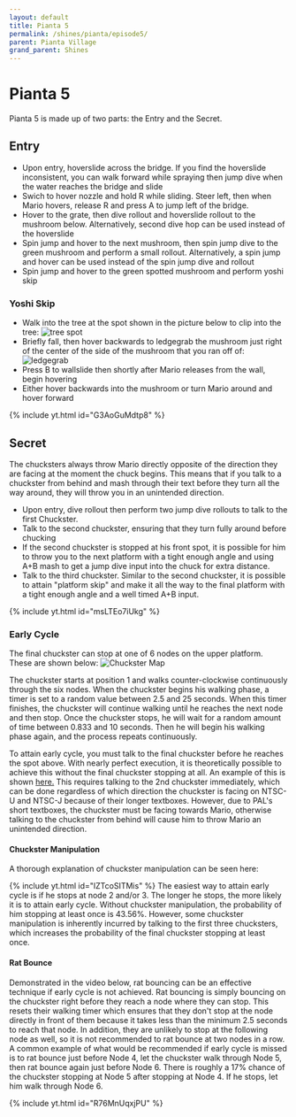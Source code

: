 ```yaml
---
layout: default 
title: Pianta 5
permalink: /shines/pianta/episode5/
parent: Pianta Village
grand_parent: Shines
---
```

# Pianta 5
Pianta 5 is made up of two parts: the Entry and the Secret.

## Entry
- Upon entry, hoverslide across the bridge. If you find the hoverslide inconsistent, you can walk forward while spraying then jump dive when the water reaches the bridge and slide
- Swich to hover nozzle and hold R while sliding. Steer left, then when Mario hovers, release R and press A to jump left of the bridge. 
- Hover to the grate, then dive rollout and hoverslide rollout to the mushroom below. Alternatively, second dive hop can be used instead of the hoverslide
- Spin jump and hover to the next mushroom, then spin jump dive to the green mushroom and perform a small rollout. Alternatively, a spin jump and hover can be used instead of the spin jump dive and rollout
- Spin jump and hover to the green spotted mushroom and perform yoshi skip
### Yoshi Skip
- Walk into the tree at the spot shown in the picture below to clip into the tree:
![tree spot](https://cdn.discordapp.com/attachments/941086197885833266/1090818184375967814/image.png)
- Briefly fall, then hover backwards to ledgegrab the mushroom just right of the center of the side of the mushroom that you ran off of:
![ledgegrab](https://cdn.discordapp.com/attachments/941086197885833266/1090818933893890058/image.png)
- Press B to wallslide then shortly after Mario releases from the wall, begin hovering
- Either hover backwards into the mushroom or turn Mario around and hover forward

{% include yt.html id="G3AoGuMdtp8" %}
## Secret
The chucksters always throw Mario directly opposite of the direction they are facing at the moment the chuck begins. This means that if you talk to a chuckster from behind and mash through their text before they turn all the way around, they will throw you in an unintended direction.
- Upon entry, dive rollout then perform two jump dive rollouts to talk to the first Chuckster.
- Talk to the second chuckster, ensuring that they turn fully around before chucking
- If the second chuckster is stopped at his front spot, it is possible for him to throw you to the next platform with a tight enough angle and using A+B mash to get a jump dive input into the chuck for extra distance.
- Talk to the third chuckster. Similar to the second chuckster, it is possible to attain "platform skip" and make it all the way to the final platform with a tight enough angle and a well timed A+B input.

{% include yt.html id="msLTEo7iUkg" %}
### Early Cycle
The final chuckster can stop at one of 6 nodes on the upper platform. These are shown below:
![Chuckster Map](https://cdn.discordapp.com/attachments/941086197885833266/1060043368656285778/image.png)

The chuckster starts at position 1 and walks counter-clockwise continuously through the six nodes. When the chuckster begins his walking phase, a timer is set to a random value between 2.5 and 25 seconds. When this timer finishes, the chuckster will continue walking until he reaches the next node and then stop. Once the chuckster stops, he will wait for a random amount of time between 0.833 and 10 seconds. Then he will begin his walking phase again, and the process repeats continuously.

To attain early cycle, you must talk to the final chuckster before he reaches the spot above. With nearly perfect execution, it is theoretically possible to achieve this without the final chuckster stopping at all. An example of this is shown [here.](https://i.imgur.com/8AOMuMy.mp4) This requires talking to the 2nd chuckster immediately, which can be done regardless of which direction the chuckster is facing on NTSC-U and NTSC-J because of their longer textboxes. However, due to PAL's short textboxes, the chuckster must be facing towards Mario, otherwise talking to the chuckster from behind will cause him to throw Mario an unintended direction.
#### **Chuckster Manipulation**
A thorough explanation of chuckster manipulation can be seen here:

{% include yt.html id="IZTcoSITMis" %}
The easiest way to attain early cycle is if he stops at node 2 and/or 3. The longer he stops, the more likely it is to attain early cycle. Without chuckster manipulation, the probability of him stopping at least once is 43.56%. However, some chuckster manipulation is inherently incurred by talking to the first three chucksters, which increases the probability of the final chuckster stopping at least once.
#### **Rat Bounce**
Demonstrated in the video below, rat bouncing can be an effective technique if early cycle is not achieved. Rat bouncing is simply bouncing on the chuckster right before they reach a node where they can stop. This resets their walking timer which ensures that they don't stop at the node directly in front of them because it takes less than the minimum 2.5 seconds to reach that node. In addition, they are unlikely to stop at the following node as well, so it is not recommended to rat bounce at two nodes in a row. A common example of what would be recommended if early cycle is missed is to rat bounce just before Node 4, let the chuckster walk through Node 5, then rat bounce again just before Node 6. There is roughly a 17% chance of the chuckster stopping at Node 5 after stopping at Node 4. If he stops, let him walk through Node 6.

{% include yt.html id="R76MnUqxjPU" %}
